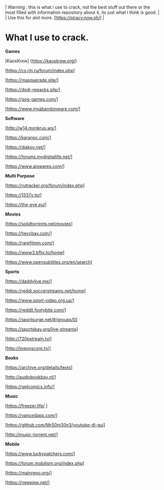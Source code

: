 | Warning : this is what i use to crack, not the best stuff out there or the most filled with information repository about it, its just what i think is good. |
| Use this for alot more. [https://piracy.now.sh/] |

# What I use to crack.

**Games**

[KaosKrew] (https://kaoskrew.org/)

[https://cs.rin.ru/forum/index.php]

[https://masquerade.site/]

[https://dodi-repacks.site/]

[https://gog-games.com/]

[https://www.myabandonware.com/]

**Software**

[http://w14.monkrus.ws/]

[https://karanpc.com/]

[https://diakov.net/]

[https://forums.mydigitallife.net/]

[https://www.aiowares.com/]


**Multi Purpose**

[https://rutracker.org/forum/index.php]

[https://1337x.to/]

[https://the-eye.eu/]


**Movies**

[https://solidtorrents.net/movies]


[https://hevcbay.com/]


[https://rarefilmm.com/]


[https://www3.bflix.to/home]


[https://www.opensubtitles.org/en/search]


**Sports**

[https://daddylive.me/]


[https://reddi.soccerstreams.net/home]


[https://www.sport-video.org.ua/]


[https://reddit.footybite.com/]


[https://sportsurge.net/#/groups/0]


[https://sportsbay.org/live-streams]


[http://720pstream.tv/]


[http://liveonscore.tv/]


**Books**

[https://archive.org/details/texts]


[http://audiobookbay.nl/]


[https://getcomics.info/]


**Music**

[https://freezer.life/ ]


[https://vancedapp.com/]


[https://github.com/MrS0m30n3/youtube-dl-gui]


[http://music-torrent.net/]

**Mobile**

[https://www.luckypatchers.com/]


[https://forum.mobilism.org/index.php]


[https://mainrepo.org/]


[https://newpipe.net/]


